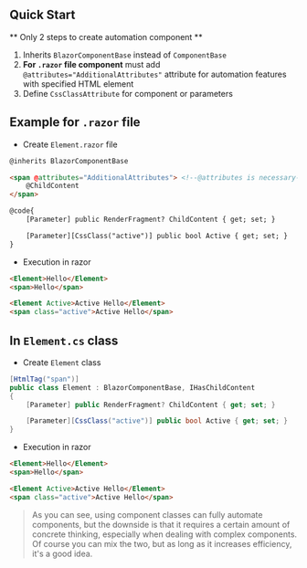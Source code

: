 ## Quick Start
** Only 2 steps to create automation component **

1. Inherits `BlazorComponentBase` instead of `ComponentBase`
2. **For `.razor` file component** must add `@attributes="AdditionalAttributes"` attribute for automation features with specified HTML element
2. Define `CssClassAttribute` for component or parameters

## Example for `.razor` file
* Create `Element.razor` file
```html
@inherits BlazorComponentBase

<span @attributes="AdditionalAttributes"> <!--@attributes is necessary-->
	@ChildContent
</span>

@code{
	[Parameter] public RenderFragment? ChildContent { get; set; }

	[Parameter][CssClass("active")] public bool Active { get; set; }
}
```
* Execution in razor
```html
<Element>Hello</Element>
<span>Hello</span>

<Element Active>Active Hello</Element>
<span class="active">Active Hello</span>
```

## In `Element.cs` class
* Create `Element` class
```csharp
[HtmlTag("span")]
public class Element : BlazorComponentBase, IHasChildContent
{
	[Parameter] public RenderFragment? ChildContent { get; set; }

	[Parameter][CssClass("active")] public bool Active { get; set; }
}
```
* Execution in razor
```html
<Element>Hello</Element>
<span>Hello</span>

<Element Active>Active Hello</Element>
<span class="active">Active Hello</span>
```
> As you can see, using component classes can fully automate components, but the downside is that it requires a certain amount of concrete thinking, especially when dealing with complex components. Of course you can mix the two, but as long as it increases efficiency, it's a good idea.
